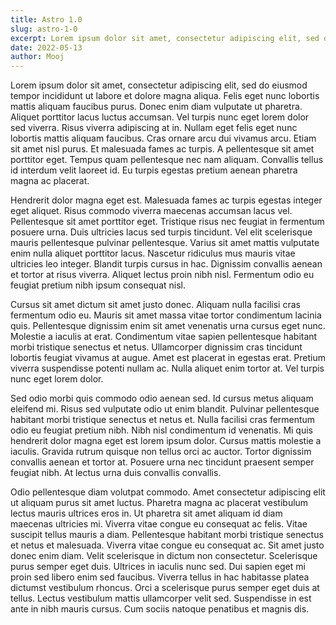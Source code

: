```yaml
---
title: Astro 1.0
slug: astro-1-0
excerpt: Lorem ipsum dolor sit amet, consectetur adipiscing elit, sed do eiusmod tempor incididunt ut labore et dolore magna aliqua. Ut enim ad minim veniam, quis nostrud exercitation ullamco laboris nisi ut aliquip ex ea commodo consequat. Duis aute irure dolor in reprehenderit in voluptate velit esse cillum dolore eu fugiat nulla pariatur. Excepteur sint occaecat cupidatat non proident, sunt in culpa qui officia deserunt mollit anim id est laborum.
date: 2022-05-13
author: Mooj
---
```


Lorem ipsum dolor sit amet, consectetur adipiscing elit, sed do eiusmod tempor incididunt ut labore et dolore magna aliqua. Felis eget nunc lobortis mattis aliquam faucibus purus. Donec enim diam vulputate ut pharetra. Aliquet porttitor lacus luctus accumsan. Vel turpis nunc eget lorem dolor sed viverra. Risus viverra adipiscing at in. Nullam eget felis eget nunc lobortis mattis aliquam faucibus. Cras ornare arcu dui vivamus arcu. Etiam sit amet nisl purus. Et malesuada fames ac turpis. A pellentesque sit amet porttitor eget. Tempus quam pellentesque nec nam aliquam. Convallis tellus id interdum velit laoreet id. Eu turpis egestas pretium aenean pharetra magna ac placerat.

Hendrerit dolor magna eget est. Malesuada fames ac turpis egestas integer eget aliquet. Risus commodo viverra maecenas accumsan lacus vel. Pellentesque sit amet porttitor eget. Tristique risus nec feugiat in fermentum posuere urna. Duis ultricies lacus sed turpis tincidunt. Vel elit scelerisque mauris pellentesque pulvinar pellentesque. Varius sit amet mattis vulputate enim nulla aliquet porttitor lacus. Nascetur ridiculus mus mauris vitae ultricies leo integer. Blandit turpis cursus in hac. Dignissim convallis aenean et tortor at risus viverra. Aliquet lectus proin nibh nisl. Fermentum odio eu feugiat pretium nibh ipsum consequat nisl.

Cursus sit amet dictum sit amet justo donec. Aliquam nulla facilisi cras fermentum odio eu. Mauris sit amet massa vitae tortor condimentum lacinia quis. Pellentesque dignissim enim sit amet venenatis urna cursus eget nunc. Molestie a iaculis at erat. Condimentum vitae sapien pellentesque habitant morbi tristique senectus et netus. Ullamcorper dignissim cras tincidunt lobortis feugiat vivamus at augue. Amet est placerat in egestas erat. Pretium viverra suspendisse potenti nullam ac. Nulla aliquet enim tortor at. Vel turpis nunc eget lorem dolor.

Sed odio morbi quis commodo odio aenean sed. Id cursus metus aliquam eleifend mi. Risus sed vulputate odio ut enim blandit. Pulvinar pellentesque habitant morbi tristique senectus et netus et. Nulla facilisi cras fermentum odio eu feugiat pretium nibh. Nibh nisl condimentum id venenatis. Mi quis hendrerit dolor magna eget est lorem ipsum dolor. Cursus mattis molestie a iaculis. Gravida rutrum quisque non tellus orci ac auctor. Tortor dignissim convallis aenean et tortor at. Posuere urna nec tincidunt praesent semper feugiat nibh. At lectus urna duis convallis convallis.

Odio pellentesque diam volutpat commodo. Amet consectetur adipiscing elit ut aliquam purus sit amet luctus. Pharetra magna ac placerat vestibulum lectus mauris ultrices eros in. Ut pharetra sit amet aliquam id diam maecenas ultricies mi. Viverra vitae congue eu consequat ac felis. Vitae suscipit tellus mauris a diam. Pellentesque habitant morbi tristique senectus et netus et malesuada. Viverra vitae congue eu consequat ac. Sit amet justo donec enim diam. Velit scelerisque in dictum non consectetur. Scelerisque purus semper eget duis. Ultrices in iaculis nunc sed. Dui sapien eget mi proin sed libero enim sed faucibus. Viverra tellus in hac habitasse platea dictumst vestibulum rhoncus. Orci a scelerisque purus semper eget duis at tellus. Lectus vestibulum mattis ullamcorper velit sed. Suspendisse in est ante in nibh mauris cursus. Cum sociis natoque penatibus et magnis dis.